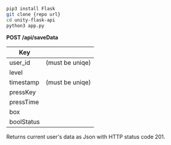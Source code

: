 ```bash
pip3 install Flask
git clone {repo url}
cd unity-flask-api
python3 app.py
```


**POST /api/saveData**

| Key  |  |
| ------------- | ------------- |
| user_id  | (must be uniqe) |
| level  | |
| timestamp  | (must be uniqe) |
| pressKey  | |
| pressTime  | |
| box  | |
| boolStatus  | |

Returns current user's data as Json with HTTP status code 201.